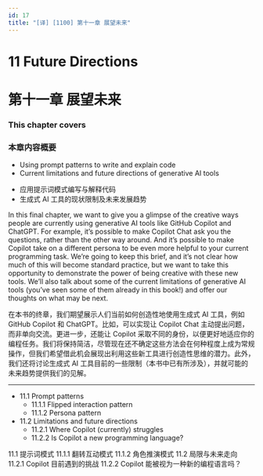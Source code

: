 ```yaml
---
id: 17
title: "[译] [1100] 第十一章 展望未来"
---
```


# 11 Future Directions
# 第十一章 展望未来

### This chapter covers
### 本章内容概要

* Using prompt patterns to write and explain code
* Current limitations and future directions of generative AI tools

<!-- -->

* 应用提示词模式编写与解释代码
* 生成式 AI 工具的现状限制及未来发展趋势


In this final chapter, we want to give you a glimpse of the creative ways people are currently using generative AI tools like GitHub Copilot and ChatGPT. For example, it’s possible to make Copilot Chat ask you the questions, rather than the other way around. And it’s possible to make Copilot take on a different persona to be even more helpful to your current programming task. We’re going to keep this brief, and it’s not clear how much of this will become standard practice, but we want to take this opportunity to demonstrate the power of being creative with these new tools. We’ll also talk about some of the current limitations of generative AI tools (you’ve seen some of them already in this book!) and offer our thoughts on what may be next.

在本书的终章，我们期望展示人们当前如何创造性地使用生成式 AI 工具，例如 GitHub Copilot 和 ChatGPT。比如，可以实现让 Copilot Chat 主动提出问题，而非单向交流。更进一步，还能让 Copilot 采取不同的身份，以便更好地适应你的编程任务。我们将保持简洁，尽管现在还不确定这些方法会在何种程度上成为常规操作，但我们希望借此机会展现出利用这些新工具进行创造性思维的潜力。此外，我们还将讨论生成式 AI 工具目前的一些限制（本书中已有所涉及），并就可能的未来趋势提供我们的见解。

***

* 11.1 Prompt patterns
	* 11.1.1 Flipped interaction pattern
	* 11.1.2 Persona pattern
* 11.2 Limitations and future directions
	* 11.2.1 Where Copilot (currently) struggles
	* 11.2.2 Is Copilot a new programming language?

<!-- -->

11.1 提示词模式
    11.1.1 翻转互动模式
    11.1.2 角色推演模式
11.2 局限与未来走向
    11.2.1 Copilot 目前遇到的挑战
    11.2.2 Copilot 能被视为一种新的编程语言吗？
